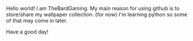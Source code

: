 Hello world! 
I am TheBardGaming.
My main reason for using github is to store/share my wallpaper collection. (for now)
I'm learning python so some of that may come in later.

Have a good day!
